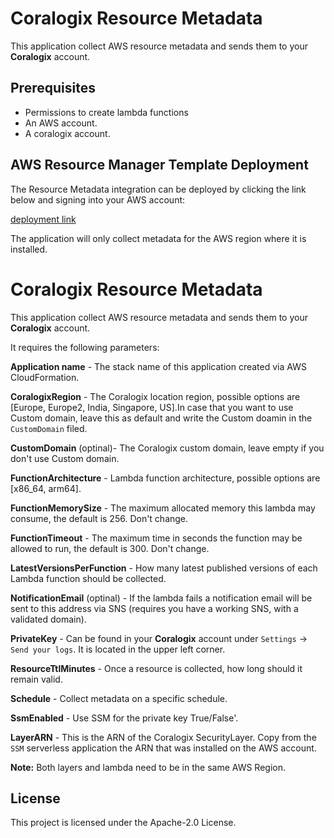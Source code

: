 # Coralogix Resource Metadata

This application collect AWS resource metadata and sends them to your **Coralogix** account.

## Prerequisites
* Permissions to create lambda functions
* An AWS account.
* A coralogix account.


## AWS Resource Manager Template Deployment

The Resource Metadata integration can be deployed by clicking the link below and signing into your AWS account:

[deployment link](https://us-east-1.console.aws.amazon.com/lambda/home?region=us-east-1#/create/app?applicationId=arn:aws:serverlessrepo:eu-central-1:597078901540:applications/Coralogix-Resource-Metadata)

The application will only collect metadata for the AWS region where it is installed.

# Coralogix Resource Metadata

This application collect AWS resource metadata and sends them to your **Coralogix** account.

It requires the following parameters:

**Application name** - The stack name of this application created via AWS CloudFormation.

**CoralogixRegion** - The Coralogix location region, possible options are [Europe, Europe2, India, Singapore, US].In case that you want to use Custom domain, leave this as default and write the Custom doamin in the ``CustomDomain`` filed.

**CustomDomain** (optinal)- The Coralogix custom domain, leave empty if you don't use Custom domain.

**FunctionArchitecture** - Lambda function architecture, possible options are [x86_64, arm64]. 

**FunctionMemorySize** - The maximum allocated memory this lambda may consume, the default is 256. Don't change.

**FunctionTimeout** - The maximum time in seconds the function may be allowed to run, the default is 300. Don't change.

**LatestVersionsPerFunction** - How many latest published versions of each Lambda function should be collected.

**NotificationEmail** (optinal) - If the lambda fails a notification email will be sent to this address via SNS (requires you have a working SNS, with a validated domain).

**PrivateKey** - Can be found in your **Coralogix** account under `Settings` -> `Send your logs`. It is located in the upper left corner.

**ResourceTtlMinutes** - Once a resource is collected, how long should it remain valid.

**Schedule** - Collect metadata on a specific schedule.

**SsmEnabled** - Use SSM for the private key True/False'.

**LayerARN** - This is the ARN of the Coralogix SecurityLayer. Copy from the ``SSM`` serverless application the ARN that was installed on the AWS account.

**Note:** Both layers and lambda need to be in the same AWS Region.

## License

This project is licensed under the Apache-2.0 License.

